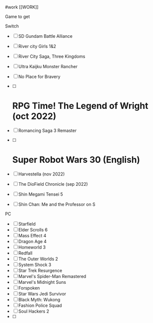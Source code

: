 #work 
[[WORK]]

Game to get

Switch
- [ ] SD Gundam Battle Alliance 
- [ ] River city Girls 1&2
- [ ] River City Saga, Three Kingdoms
- [ ] Ultra Kaijku Monster Rancher
- [ ] No Place for Bravery
- [ ] # RPG Time! The Legend of Wright (oct 2022)
- [ ] Romancing Saga 3 Remaster
- [ ] # Super Robot Wars 30 (English)
- [ ] Harvestella (nov 2022)
- [ ] The DioField Chronicle (sep 2022)
- [ ] Shin Megami Tensei 5
- [ ] Shin Chan: Me and the Professor on S


PC
- [ ] Starfield
- [ ] Elder Scrolls 6
- [ ] Mass Effect 4
- [ ] Dragon Age 4
- [ ] Homeworld 3
- [ ] Redfall
- [ ] The Outer Worlds 2
- [ ] System Shock 3
- [ ] Star Trek Resurgence
- [ ] Marvel's Spider-Man Remastered
- [ ] Marvel's Midnight Suns
- [ ] Forspoken
- [ ] Star Wars Jedi Survivor
- [ ] Black Myth: Wukong
- [ ] Fashion Police Squad
- [ ] Soul Hackers 2
- [ ] 